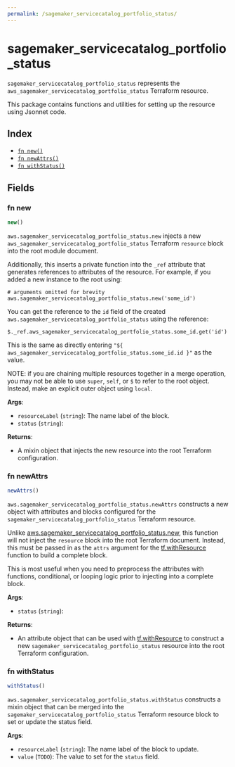 ```yaml
---
permalink: /sagemaker_servicecatalog_portfolio_status/
---
```


# sagemaker_servicecatalog_portfolio_status

`sagemaker_servicecatalog_portfolio_status` represents the `aws_sagemaker_servicecatalog_portfolio_status` Terraform resource.



This package contains functions and utilities for setting up the resource using Jsonnet code.


## Index

* [`fn new()`](#fn-new)
* [`fn newAttrs()`](#fn-newattrs)
* [`fn withStatus()`](#fn-withstatus)

## Fields

### fn new

```ts
new()
```


`aws.sagemaker_servicecatalog_portfolio_status.new` injects a new `aws_sagemaker_servicecatalog_portfolio_status` Terraform `resource`
block into the root module document.

Additionally, this inserts a private function into the `_ref` attribute that generates references to attributes of the
resource. For example, if you added a new instance to the root using:

    # arguments omitted for brevity
    aws.sagemaker_servicecatalog_portfolio_status.new('some_id')

You can get the reference to the `id` field of the created `aws.sagemaker_servicecatalog_portfolio_status` using the reference:

    $._ref.aws_sagemaker_servicecatalog_portfolio_status.some_id.get('id')

This is the same as directly entering `"${ aws_sagemaker_servicecatalog_portfolio_status.some_id.id }"` as the value.

NOTE: if you are chaining multiple resources together in a merge operation, you may not be able to use `super`, `self`,
or `$` to refer to the root object. Instead, make an explicit outer object using `local`.

**Args**:
  - `resourceLabel` (`string`): The name label of the block.
  - `status` (`string`): 

**Returns**:
- A mixin object that injects the new resource into the root Terraform configuration.


### fn newAttrs

```ts
newAttrs()
```


`aws.sagemaker_servicecatalog_portfolio_status.newAttrs` constructs a new object with attributes and blocks configured for the `sagemaker_servicecatalog_portfolio_status`
Terraform resource.

Unlike [aws.sagemaker_servicecatalog_portfolio_status.new](#fn-sagemakerservicecatalogportfoliostatusnew), this function will not inject the `resource`
block into the root Terraform document. Instead, this must be passed in as the `attrs` argument for the
[tf.withResource](https://github.com/tf-libsonnet/core/tree/main/docs#fn-withresource) function to build a complete block.

This is most useful when you need to preprocess the attributes with functions, conditional, or looping logic prior to
injecting into a complete block.

**Args**:
  - `status` (`string`): 

**Returns**:
  - An attribute object that can be used with [tf.withResource](https://github.com/tf-libsonnet/core/tree/main/docs#fn-withresource) to construct a new `sagemaker_servicecatalog_portfolio_status` resource into the root Terraform configuration.


### fn withStatus

```ts
withStatus()
```

`aws.sagemaker_servicecatalog_portfolio_status.withStatus` constructs a mixin object that can be merged into the `sagemaker_servicecatalog_portfolio_status`
Terraform resource block to set or update the status field.



**Args**:
  - `resourceLabel` (`string`): The name label of the block to update.
  - `value` (`TODO`): The value to set for the `status` field.
